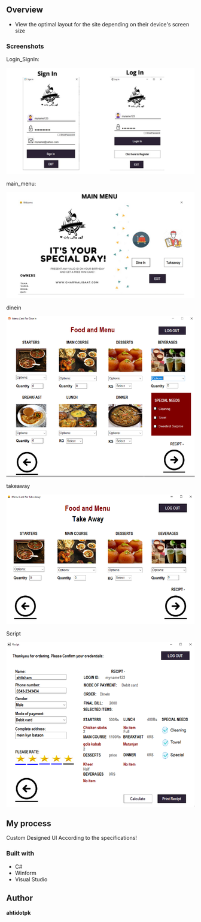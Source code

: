 


## Overview

- View the optimal layout for the site depending on their device's screen size

### Screenshots

Login_SignIn:

![](login_sign.png "Desktop")

main_menu:

![](main_menu.png "Desktop")

dinein

![](dinein.PNG "Desktop")

takeaway

![](takeaway.PNG "Desktop")

Script

![](Script.PNG "Desktop")



## My process

Custom Designed UI According to the  specifications!

### Built with

- C# 
- Winform
- Visual Studio

## Author

  **ahtidotpk**

